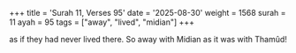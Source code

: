 +++
title = 'Surah 11, Verses 95'
date = '2025-08-30'
weight = 1568
surah = 11
ayah = 95
tags = ["away", "lived", "midian"]
+++

as if they had never lived there. So away with Midian as it was with Thamûd!